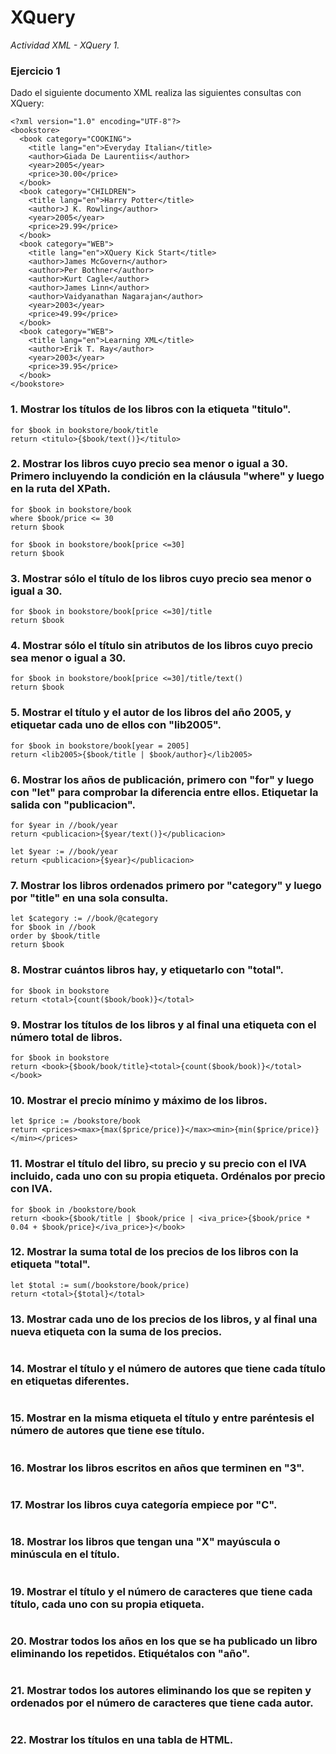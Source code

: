 # XQuery

_Actividad XML - XQuery 1._

### Ejercicio 1

Dado el siguiente documento XML realiza las siguientes consultas con XQuery:

```
<?xml version="1.0" encoding="UTF-8"?>
<bookstore>
  <book category="COOKING">
    <title lang="en">Everyday Italian</title>
    <author>Giada De Laurentiis</author>
    <year>2005</year>
    <price>30.00</price>
  </book>
  <book category="CHILDREN">
    <title lang="en">Harry Potter</title>
    <author>J K. Rowling</author>
    <year>2005</year>
    <price>29.99</price>
  </book>
  <book category="WEB">
    <title lang="en">XQuery Kick Start</title>
    <author>James McGovern</author>
    <author>Per Bothner</author>
    <author>Kurt Cagle</author>
    <author>James Linn</author>
    <author>Vaidyanathan Nagarajan</author>
    <year>2003</year>
    <price>49.99</price>
  </book>
  <book category="WEB">
    <title lang="en">Learning XML</title>
    <author>Erik T. Ray</author>
    <year>2003</year>
    <price>39.95</price>
  </book>
</bookstore> 
```
### 1.	Mostrar los títulos de los libros con la etiqueta "titulo".
```
for $book in bookstore/book/title
return <titulo>{$book/text()}</titulo>
```
### 2.	Mostrar los libros cuyo precio sea menor o igual a 30. Primero incluyendo la condición en la cláusula "where" y luego en la ruta del XPath.
```
for $book in bookstore/book
where $book/price <= 30
return $book

for $book in bookstore/book[price <=30]
return $book
```
### 3.	Mostrar sólo el título de los libros cuyo precio sea menor o igual a 30.
```
for $book in bookstore/book[price <=30]/title
return $book
```
### 4.	Mostrar sólo el título sin atributos de los libros cuyo precio sea menor o igual a 30.
```
for $book in bookstore/book[price <=30]/title/text()
return $book
```
### 5.	Mostrar el título y el autor de los libros del año 2005, y etiquetar cada uno de ellos con "lib2005".
```
for $book in bookstore/book[year = 2005]
return <lib2005>{$book/title | $book/author}</lib2005>
```
### 6.	Mostrar los años de publicación, primero con "for" y luego con "let" para comprobar la diferencia entre ellos. Etiquetar la salida con "publicacion".
```
for $year in //book/year
return <publicacion>{$year/text()}</publicacion>

let $year := //book/year
return <publicacion>{$year}</publicacion>
```
### 7.	Mostrar los libros ordenados primero por "category" y luego por "title" en una sola consulta.
```
let $category := //book/@category
for $book in //book
order by $book/title
return $book
```
### 8.	Mostrar cuántos libros hay, y etiquetarlo con "total".
```
for $book in bookstore
return <total>{count($book/book)}</total>
```
### 9.	Mostrar los títulos de los libros y al final una etiqueta con el número total de libros.
```
for $book in bookstore
return <book>{$book/book/title}<total>{count($book/book)}</total></book>
```
### 10.	Mostrar el precio mínimo y máximo de los libros.
```
let $price := /bookstore/book
return <prices><max>{max($price/price)}</max><min>{min($price/price)}</min></prices>
```
### 11.	Mostrar el título del libro, su precio y su precio con el IVA incluido, cada uno con su propia etiqueta. Ordénalos por precio con IVA.
```
for $book in /bookstore/book
return <book>{$book/title | $book/price | <iva_price>{$book/price * 0.04 + $book/price}</iva_price>}</book>
```
### 12.	Mostrar la suma total de los precios de los libros con la etiqueta "total".
```
let $total := sum(/bookstore/book/price)
return <total>{$total}</total>
```
### 13.	Mostrar cada uno de los precios de los libros, y al final una nueva etiqueta con la suma de los precios.
```
```
### 14.	Mostrar el título y el número de autores que tiene cada título en etiquetas diferentes.
```
```
### 15.	Mostrar en la misma etiqueta el título y entre paréntesis el número de autores que tiene ese título.
```
```
### 16.	Mostrar los libros escritos en años que terminen en "3".
```
```
### 17.	Mostrar los libros cuya categoría empiece por "C".
```
```
### 18.	Mostrar los libros que tengan una "X" mayúscula o minúscula en el título.
```
```
### 19.	Mostrar el título y el número de caracteres que tiene cada título, cada uno con su propia etiqueta.
```
```
### 20.	Mostrar todos los años en los que se ha publicado un libro eliminando los repetidos. Etiquétalos con "año".
```
```
### 21.	Mostrar todos los autores eliminando los que se repiten y ordenados por el número de caracteres que tiene cada autor.
```
```
### 22.	Mostrar los títulos en una tabla de HTML.
```
```
 
